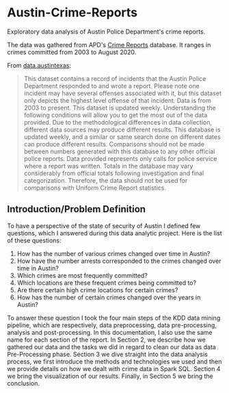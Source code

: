# Austin-Crime-Reports

Exploratory data analysis of Austin Police Department's crime reports.

The data was gathered from APD's [Crime Reports](https://data.austintexas.gov/Public-Safety/Crime-Reports/fdj4-gpfu) database. It ranges in crimes committed from 2003 to August 2020. 

From [data.austintexas](https://data.austintexas.gov/Public-Safety/Crime-Reports/fdj4-gpfu):
> This dataset contains a record of incidents that the Austin Police Department responded to and wrote a report. Please note one incident may have several offenses associated with it, but this dataset only depicts the highest level offense of that incident. Data is from 2003 to present. This dataset is updated weekly. Understanding the following conditions will allow you to get the most out of the data provided. Due to the methodological differences in data collection, different data sources may produce different results. This database is updated weekly, and a similar or same search done on different dates can produce different results. Comparisons should not be made between numbers generated with this database to any other official police reports. Data provided represents only calls for police service where a report was written. Totals in the database may vary considerably from official totals following investigation and final categorization. Therefore, the data should not be used for comparisons with Uniform Crime Report statistics.

## Introduction/Problem Definition

To have a perspective of the state of security of Austin I defined few questions, which I answered during this data analytic project. Here is the list of these questions:
1. How has the number of various crimes changed over time in Austin?
2. How have the number arrests corresponded to the crimes changed over time in Austin?
3. Which crimes are most frequently committed?
4. Which locations are these frequent crimes being committed to?
5. Are there certain high crime locations for certain crimes?
6. How has the number of certain crimes changed over the years in Austin?

To answer these question I took the four main steps of the KDD data mining pipeline, which are respectively, data preprocessing, data pre-processing, analysis and post-processing. In this documentation, I also use the same name for each section of the report. In Section 2, we describe how we gathered our data and the tasks we did in regard to clean our data as data Pre-Processing phase. Section 3 we dive straight into the data analysis process, we first introduce the methods and technologies we used and then we provide details on how we dealt with crime data in Spark SQL. Section 4 we bring the visualization of our results. Finally, in Section 5 we bring the conclusion.

